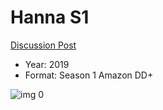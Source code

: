 # Hanna S1

[Discussion Post](https://www.avsforum.com/threads/bass-eq-for-filtered-movies.2995212/post-57869412)

* Year: 2019
* Format: Season 1 Amazon DD+

![img 0](https://i.imgur.com/vhk9wtt.jpg)

